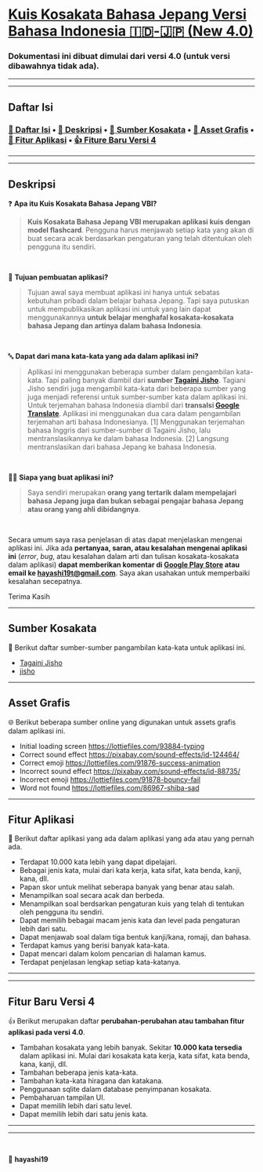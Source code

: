 # [Kuis Kosakata Bahasa Jepang Versi Bahasa Indonesia 🇮🇩-🇯🇵 (New 4.0)](https://play.google.com/store/apps/details?id=com.japanesequiz.user0412)

### Dokumentasi ini dibuat dimulai dari versi 4.0 (untuk versi dibawahnya tidak ada).

---
---

## Daftar Isi

### [📝 Daftar Isi](#daftar-isi) • [📇 Deskripsi](#deskripsi) • [📖 Sumber Kosakata](#sumber-kosakata) • [📁 Asset Grafis](#asset-grafis) • [🔮 Fitur Aplikasi](#fitur-aplikasi) • [👍 Fiture Baru Versi 4](#fiture-baru-versi-4)

---
---

## Deskripsi

❓ **Apa itu Kuis Kosakata Bahasa Jepang VBI?**

> **Kuis Kosakata Bahasa Jepang VBI merupakan aplikasi kuis dengan model flashcard**. Pengguna harus menjawab setiap kata yang akan di buat secara acak berdasarkan pengaturan yang telah ditentukan oleh pengguna itu sendiri.

<br>

🎯 **Tujuan pembuatan aplikasi?**

> Tujuan awal saya membuat aplikasi ini hanya untuk sebatas kebutuhan pribadi dalam belajar bahasa Jepang. Tapi saya putuskan untuk mempublikasikan aplikasi ini untuk yang lain dapat menggunakannya **untuk belajar menghafal kosakata-kosakata bahasa Jepang dan artinya dalam bahasa Indonesia**.

<br>

🔤 **Dapat dari mana kata-kata yang ada dalam aplikasi ini?**

> Aplikasi ini menggunakan beberapa sumber dalam pengambilan kata-kata. Tapi paling banyak diambil dari **sumber [Tagaini Jisho](https://www.tagaini.net/)**. Tagiani Jisho sendiri juga mengambil kata-kata dari beberapa sumber yang juga menjadi referensi untuk sumber-sumber kata dalam aplikasi ini. Untuk terjemahan bahasa Indonesia diambil dari **transalsi [Google Translate](https://translate.google.com/)**. Aplikasi ini menggunakan dua cara dalam pengambilan terjemahan arti bahasa Indonesianya. [1] Menggunakan terjemahan bahasa Inggris dari sumber-sumber di Tagaini Jisho, lalu mentranslasikannya ke dalam bahasa Indonesia. [2] Langsung mentranslasikan dari bahasa Jepang ke bahasa Indonesia.

<br>

🧑‍🦲 **Siapa yang buat aplikasi ini?**

> Saya sendiri merupakan **orang yang tertarik dalam mempelajari bahasa Jepang juga dan bukan sebagai pengajar bahasa Jepang atau orang yang ahli dibidangnya**.

<br>

Secara umum saya rasa penjelasan di atas dapat menjelaskan mengenai aplikasi ini. Jika ada **pertanyaa, saran, atau kesalahan mengenai aplikasi ini** (_error_, _bug_, atau kesalahan dalam arti dan tulisan kosakata-kosakata dalam aplikasi) **dapat memberikan komentar di [Google Play Store](https://play.google.com/store/apps/details?id=com.japanesequiz.user0412) atau email ke <hayashi19t@gmail.com>**. Saya akan usahakan untuk memperbaiki kesalahan secepatnya.

Terima Kasih

---

## Sumber Kosakata

📖 Berikut daftar sumber-sumber pangambilan kata-kata untuk aplikasi ini.

- [Tagaini Jisho](https://www.tagaini.net/)
- [jisho](https://jisho.org/)

---

## Asset Grafis

🌐 Berikut beberapa sumber online yang digunakan untuk assets grafis dalam aplikasi ini.

- Initial loading screen <https://lottiefiles.com/93884-typing>
- Correct sound effect <https://pixabay.com/sound-effects/id-124464/>
- Correct emoji <https://lottiefiles.com/91876-success-animation>
- Incorrect sound effect <https://pixabay.com/sound-effects/id-88735/>
- Incorrect emoji <https://lottiefiles.com/91878-bouncy-fail>
- Word not found <https://lottiefiles.com/86967-shiba-sad>

---

## Fitur Aplikasi

🔮 Berikut daftar aplikasi yang ada dalam aplikasi yang ada atau yang pernah ada.

- Terdapat 10.000 kata lebih yang dapat dipelajari.
- Bebagai jenis kata, mulai dari kata kerja, kata sifat, kata benda, kanji, kana, dll.
- Papan skor untuk melihat seberapa banyak yang benar atau salah.
- Menampilkan soal secara acak dan berbeda.
- Menampilkan soal berdsarkan pengaturan kuis yang telah di tentukan oleh pengguna itu sendiri.
- Dapat memilih bebagai macam jenis kata dan level pada pengaturan lebih dari satu.
- Dapat menjawab soal dalam tiga bentuk kanji/kana, romaji, dan bahasa.
- Terdapat kamus yang berisi banyak kata-kata.
- Dapat mencari dalam kolom pencarian di halaman kamus.
- Terdapat penjelasan lengkap setiap kata-katanya.

---
---

## Fitur Baru Versi 4
👍 Berikut merupakan daftar **perubahan-perubahan atau tambahan fitur aplikasi pada versi 4.0**.

- Tambahan kosakata yang lebih banyak. Sekitar **10.000 kata tersedia** dalam aplikasi ini. Mulai dari kosakata kata kerja, kata sifat, kata benda, kana, kanji, dll.
- Tambahan beberapa jenis kata-kata.
- Tambahan kata-kata hiragana dan katakana.
- Penggunaan sqlite dalam database penyimpanan kosakata.
- Pembaharuan tampilan UI.
- Dapat memilih lebih dari satu level.
- Dapat memilih lebih dari satu jenis kata.

---
---

<br>

🦊 **hayashi19**